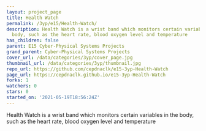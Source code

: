 ```yaml
---
layout: project_page
title: Health Watch
permalink: /3yp/e15/Health-Watch/
description: Health Watch is a wrist band which monitors certain variables in the
  body, such as the heart rate, blood oxygen level and temperature
has_children: false
parent: E15 Cyber-Physical Systems Projects
grand_parent: Cyber-Physical Systems Projects
cover_url: /data/categories/3yp/cover_page.jpg
thumbnail_url: /data/categories/3yp/thumbnail.jpg
repo_url: https://github.com/cepdnaclk/e15-3yp-Health-Watch
page_url: https://cepdnaclk.github.io/e15-3yp-Health-Watch
forks: 1
watchers: 0
stars: 0
started_on: '2021-05-19T18:56:24Z'
---
```


Health Watch is a wrist band which monitors certain variables in the body, such as the heart rate, blood oxygen level and temperature